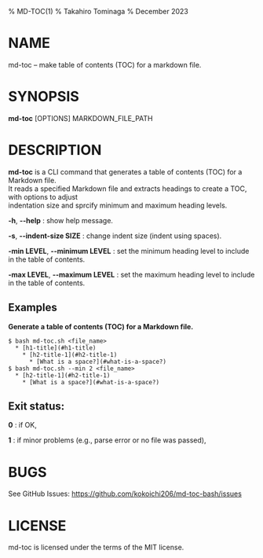 % MD-TOC(1)
% Takahiro Tominaga
% December 2023

# NAME

md-toc – make table of contents (TOC) for a markdown file.

# SYNOPSIS

**md-toc** [OPTIONS] MARKDOWN_FILE_PATH

# DESCRIPTION

**md-toc** is a CLI command that generates a table of contents (TOC) for a Markdown file.<br>
It reads a specified Markdown file and extracts headings to create a TOC, with options to adjust<br>
indentation size and sprcify minimum and maximum heading levels.

**-h**, **--help**
:   show help message.

**-s**, **--indent-size SIZE**
:   change indent size (indent using spaces).

**-min LEVEL**, **--minimum LEVEL**
:  set the minimum heading level to include in the table of contents.

**-max LEVEL**, **--maximum LEVEL**
:  set the maximum heading level to include in the table of contents.

## Examples

**Generate a table of contents (TOC) for a Markdown file.**

    $ bash md-toc.sh <file_name>
      * [h1-title](#h1-title)
        * [h2-title-1](#h2-title-1)
          * [What is a space?](#what-is-a-space?)
    $ bash md-toc.sh --min 2 <file_name>
      * [h2-title-1](#h2-title-1)
        * [What is a space?](#what-is-a-space?)

## Exit status:

**0**
:   if OK,

**1**
:   if minor problems (e.g., parse error or no file was passed),

# BUGS

See GitHub Issues: https://github.com/kokoichi206/md-toc-bash/issues

# LICENSE

md-toc is licensed under the terms of the MIT license.
